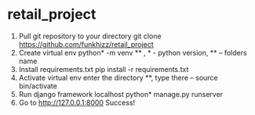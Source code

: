 # retail_project

1. Pull git repository to your directory git clone https://github.com/funkhizz/retail_project
2. Create virtual env python* -m venv ** , * - python version, ** – folders name
3. Install requirements.txt pip install -r requirements.txt
4. Activate virtual env enter the directory **, type there – source bin/activate
5. Run django framework localhost python* manage.py runserver
6. Go to http://127.0.0.1:8000
Success!
